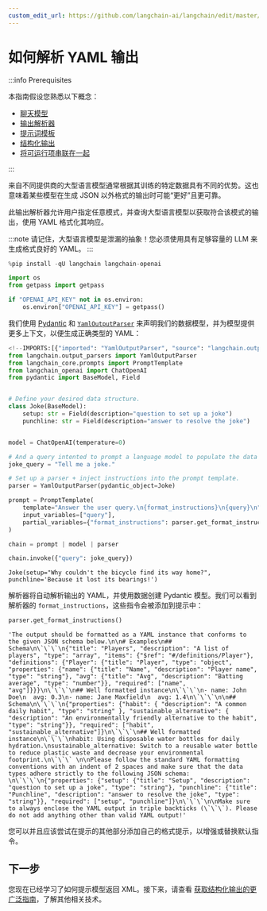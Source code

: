 ```yaml
---
custom_edit_url: https://github.com/langchain-ai/langchain/edit/master/docs/docs/how_to/output_parser_yaml.ipynb
---
```

# 如何解析 YAML 输出

:::info Prerequisites

本指南假设您熟悉以下概念：
- [聊天模型](/docs/concepts/#chat-models)
- [输出解析器](/docs/concepts/#output-parsers)
- [提示词模板](/docs/concepts/#prompt-templates)
- [结构化输出](/docs/how_to/structured_output)
- [将可运行项串联在一起](/docs/how_to/sequence/)

:::

来自不同提供商的大型语言模型通常根据其训练的特定数据具有不同的优势。这也意味着某些模型在生成 JSON 以外格式的输出时可能“更好”且更可靠。

此输出解析器允许用户指定任意模式，并查询大型语言模型以获取符合该模式的输出，使用 YAML 格式化其响应。

:::note
请记住，大型语言模型是泄漏的抽象！您必须使用具有足够容量的 LLM 来生成格式良好的 YAML。
:::



```python
%pip install -qU langchain langchain-openai

import os
from getpass import getpass

if "OPENAI_API_KEY" not in os.environ:
    os.environ["OPENAI_API_KEY"] = getpass()
```

我们使用 [Pydantic](https://docs.pydantic.dev) 和 [`YamlOutputParser`](https://python.langchain.com/api_reference/langchain/output_parsers/langchain.output_parsers.yaml.YamlOutputParser.html#langchain.output_parsers.yaml.YamlOutputParser) 来声明我们的数据模型，并为模型提供更多上下文，以便生成正确类型的 YAML：


```python
<!--IMPORTS:[{"imported": "YamlOutputParser", "source": "langchain.output_parsers", "docs": "https://python.langchain.com/api_reference/langchain/output_parsers/langchain.output_parsers.yaml.YamlOutputParser.html", "title": "How to parse YAML output"}, {"imported": "PromptTemplate", "source": "langchain_core.prompts", "docs": "https://python.langchain.com/api_reference/core/prompts/langchain_core.prompts.prompt.PromptTemplate.html", "title": "How to parse YAML output"}, {"imported": "ChatOpenAI", "source": "langchain_openai", "docs": "https://python.langchain.com/api_reference/openai/chat_models/langchain_openai.chat_models.base.ChatOpenAI.html", "title": "How to parse YAML output"}]-->
from langchain.output_parsers import YamlOutputParser
from langchain_core.prompts import PromptTemplate
from langchain_openai import ChatOpenAI
from pydantic import BaseModel, Field


# Define your desired data structure.
class Joke(BaseModel):
    setup: str = Field(description="question to set up a joke")
    punchline: str = Field(description="answer to resolve the joke")


model = ChatOpenAI(temperature=0)

# And a query intented to prompt a language model to populate the data structure.
joke_query = "Tell me a joke."

# Set up a parser + inject instructions into the prompt template.
parser = YamlOutputParser(pydantic_object=Joke)

prompt = PromptTemplate(
    template="Answer the user query.\n{format_instructions}\n{query}\n",
    input_variables=["query"],
    partial_variables={"format_instructions": parser.get_format_instructions()},
)

chain = prompt | model | parser

chain.invoke({"query": joke_query})
```



```output
Joke(setup="Why couldn't the bicycle find its way home?", punchline='Because it lost its bearings!')
```


解析器将自动解析输出的 YAML，并使用数据创建 Pydantic 模型。我们可以看到解析器的 `format_instructions`，这些指令会被添加到提示中：


```python
parser.get_format_instructions()
```



```output
'The output should be formatted as a YAML instance that conforms to the given JSON schema below.\n\n# Examples\n## Schema\n\`\`\`\n{"title": "Players", "description": "A list of players", "type": "array", "items": {"$ref": "#/definitions/Player"}, "definitions": {"Player": {"title": "Player", "type": "object", "properties": {"name": {"title": "Name", "description": "Player name", "type": "string"}, "avg": {"title": "Avg", "description": "Batting average", "type": "number"}}, "required": ["name", "avg"]}}}\n\`\`\`\n## Well formatted instance\n\`\`\`\n- name: John Doe\n  avg: 0.3\n- name: Jane Maxfield\n  avg: 1.4\n\`\`\`\n\n## Schema\n\`\`\`\n{"properties": {"habit": { "description": "A common daily habit", "type": "string" }, "sustainable_alternative": { "description": "An environmentally friendly alternative to the habit", "type": "string"}}, "required": ["habit", "sustainable_alternative"]}\n\`\`\`\n## Well formatted instance\n\`\`\`\nhabit: Using disposable water bottles for daily hydration.\nsustainable_alternative: Switch to a reusable water bottle to reduce plastic waste and decrease your environmental footprint.\n\`\`\` \n\nPlease follow the standard YAML formatting conventions with an indent of 2 spaces and make sure that the data types adhere strictly to the following JSON schema: \n\`\`\`\n{"properties": {"setup": {"title": "Setup", "description": "question to set up a joke", "type": "string"}, "punchline": {"title": "Punchline", "description": "answer to resolve the joke", "type": "string"}}, "required": ["setup", "punchline"]}\n\`\`\`\n\nMake sure to always enclose the YAML output in triple backticks (\`\`\`). Please do not add anything other than valid YAML output!'
```


您可以并且应该尝试在提示的其他部分添加自己的格式提示，以增强或替换默认指令。

## 下一步

您现在已经学习了如何提示模型返回 XML。接下来，请查看 [获取结构化输出的更广泛指南](/docs/how_to/structured_output)，了解其他相关技术。
